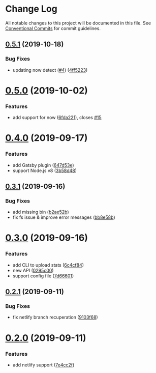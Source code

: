 # Change Log

All notable changes to this project will be documented in this file.
See [Conventional Commits](https://conventionalcommits.org) for commit guidelines.

## [0.5.1](https://github.com/smooth-code/bundle-analyzer-javascript/compare/v0.5.0...v0.5.1) (2019-10-18)


### Bug Fixes

* updating now detect ([#4](https://github.com/smooth-code/bundle-analyzer-javascript/issues/4)) ([4ff5223](https://github.com/smooth-code/bundle-analyzer-javascript/commit/4ff5223))





# [0.5.0](https://github.com/smooth-code/bundle-analyzer-javascript/compare/v0.4.0...v0.5.0) (2019-10-02)


### Features

* add support for now ([6fda221](https://github.com/smooth-code/bundle-analyzer-javascript/commit/6fda221)), closes [#15](https://github.com/smooth-code/bundle-analyzer-javascript/issues/15)





# [0.4.0](https://github.com/smooth-code/bundle-analyzer-javascript/compare/v0.3.1...v0.4.0) (2019-09-17)


### Features

* add Gatsby plugin ([647d53e](https://github.com/smooth-code/bundle-analyzer-javascript/commit/647d53e))
* support Node.js v8 ([3b58d48](https://github.com/smooth-code/bundle-analyzer-javascript/commit/3b58d48))





## [0.3.1](https://github.com/smooth-code/bundle-analyzer-javascript/compare/v0.3.0...v0.3.1) (2019-09-16)


### Bug Fixes

* add missing bin ([b2ae52b](https://github.com/smooth-code/bundle-analyzer-javascript/commit/b2ae52b))
* fix fs issue & improve error messages ([bb8e58b](https://github.com/smooth-code/bundle-analyzer-javascript/commit/bb8e58b))





# [0.3.0](https://github.com/smooth-code/bundle-analyzer-javascript/compare/v0.2.1...v0.3.0) (2019-09-16)


### Features

* add CLI to upload stats ([6c4cf84](https://github.com/smooth-code/bundle-analyzer-javascript/commit/6c4cf84))
* new API ([0295c00](https://github.com/smooth-code/bundle-analyzer-javascript/commit/0295c00))
* support config file ([7d66601](https://github.com/smooth-code/bundle-analyzer-javascript/commit/7d66601))





## [0.2.1](https://github.com/smooth-code/bundle-analyzer-javascript/compare/v0.2.0...v0.2.1) (2019-09-11)


### Bug Fixes

* fix netlify branch recuperation ([9103f68](https://github.com/smooth-code/bundle-analyzer-javascript/commit/9103f68))





# [0.2.0](https://github.com/smooth-code/bundle-analyzer-javascript/compare/v0.1.0...v0.2.0) (2019-09-11)


### Features

* add netlify support ([7e4cc2f](https://github.com/smooth-code/bundle-analyzer-javascript/commit/7e4cc2f))
